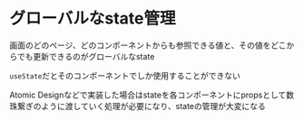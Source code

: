# グローバルなstate管理
画面のどのページ、どのコンポーネントからも参照できる値と、その値をどこからでも更新できるのがグローバルなstate

`useState`だとそのコンポーネントでしか使用することができない

Atomic Designなどで実装した場合はstateを各コンポーネントにpropsとして数珠繋ぎのように渡していく処理が必要になり、stateの管理が大変になる

